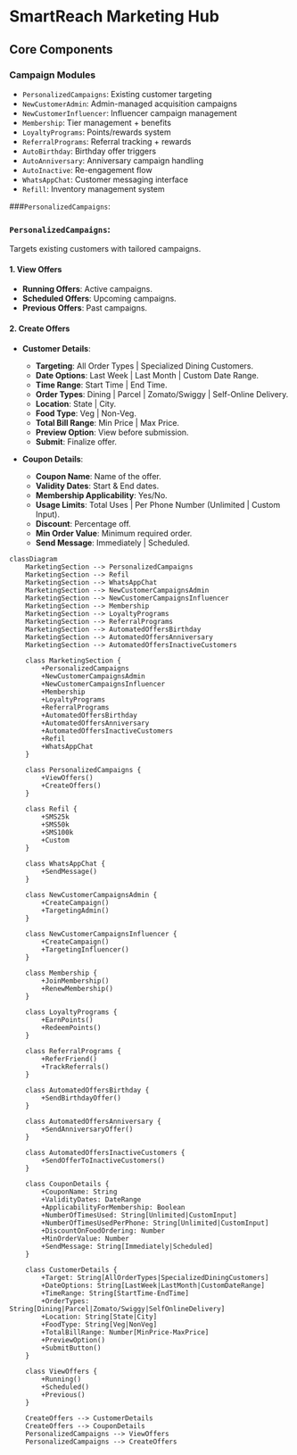 # SmartReach Marketing Hub

## Core Components

### Campaign Modules
- `PersonalizedCampaigns`: Existing customer targeting
- `NewCustomerAdmin`: Admin-managed acquisition campaigns
- `NewCustomerInfluencer`: Influencer campaign management 
- `Membership`: Tier management + benefits
- `LoyaltyPrograms`: Points/rewards system
- `ReferralPrograms`: Referral tracking + rewards 
- `AutoBirthday`: Birthday offer triggers
- `AutoAnniversary`: Anniversary campaign handling
- `AutoInactive`: Re-engagement flow 
- `WhatsAppChat`: Customer messaging interface
- `Refill`: Inventory management system

###`PersonalizedCampaigns`: 
### `PersonalizedCampaigns`: 
Targets existing customers with tailored campaigns.

#### 1. **View Offers**
- **Running Offers**: Active campaigns.
- **Scheduled Offers**: Upcoming campaigns.
- **Previous Offers**: Past campaigns.

#### 2. **Create Offers**
- **Customer Details**:
  - **Targeting**: All Order Types | Specialized Dining Customers.
  - **Date Options**: Last Week | Last Month | Custom Date Range.
  - **Time Range**: Start Time | End Time.
  - **Order Types**: Dining | Parcel | Zomato/Swiggy | Self-Online Delivery.
  - **Location**: State | City.
  - **Food Type**: Veg | Non-Veg.
  - **Total Bill Range**: Min Price | Max Price.
  - **Preview Option**: View before submission.
  - **Submit**: Finalize offer.
  
- **Coupon Details**:
  - **Coupon Name**: Name of the offer.
  - **Validity Dates**: Start & End dates.
  - **Membership Applicability**: Yes/No.
  - **Usage Limits**: Total Uses | Per Phone Number (Unlimited | Custom Input).
  - **Discount**: Percentage off.
  - **Min Order Value**: Minimum required order.
  - **Send Message**: Immediately | Scheduled.
 

```mermaid
classDiagram
    MarketingSection --> PersonalizedCampaigns
    MarketingSection --> Refil
    MarketingSection --> WhatsAppChat
    MarketingSection --> NewCustomerCampaignsAdmin
    MarketingSection --> NewCustomerCampaignsInfluencer
    MarketingSection --> Membership
    MarketingSection --> LoyaltyPrograms
    MarketingSection --> ReferralPrograms
    MarketingSection --> AutomatedOffersBirthday
    MarketingSection --> AutomatedOffersAnniversary
    MarketingSection --> AutomatedOffersInactiveCustomers

    class MarketingSection {
        +PersonalizedCampaigns
        +NewCustomerCampaignsAdmin
        +NewCustomerCampaignsInfluencer
        +Membership
        +LoyaltyPrograms
        +ReferralPrograms
        +AutomatedOffersBirthday
        +AutomatedOffersAnniversary
        +AutomatedOffersInactiveCustomers
        +Refil
        +WhatsAppChat
    }

    class PersonalizedCampaigns {
        +ViewOffers()
        +CreateOffers()
    }

    class Refil {
        +SMS25k
        +SMS50k
        +SMS100k
        +Custom
    }

    class WhatsAppChat {
        +SendMessage()
    }

    class NewCustomerCampaignsAdmin {
        +CreateCampaign()
        +TargetingAdmin()
    }

    class NewCustomerCampaignsInfluencer {
        +CreateCampaign()
        +TargetingInfluencer()
    }

    class Membership {
        +JoinMembership()
        +RenewMembership()
    }

    class LoyaltyPrograms {
        +EarnPoints()
        +RedeemPoints()
    }

    class ReferralPrograms {
        +ReferFriend()
        +TrackReferrals()
    }

    class AutomatedOffersBirthday {
        +SendBirthdayOffer()
    }

    class AutomatedOffersAnniversary {
        +SendAnniversaryOffer()
    }

    class AutomatedOffersInactiveCustomers {
        +SendOfferToInactiveCustomers()
    }

    class CouponDetails {
        +CouponName: String
        +ValidityDates: DateRange
        +ApplicabilityForMembership: Boolean
        +NumberOfTimesUsed: String[Unlimited|CustomInput]
        +NumberOfTimesUsedPerPhone: String[Unlimited|CustomInput]
        +DiscountOnFoodOrdering: Number
        +MinOrderValue: Number
        +SendMessage: String[Immediately|Scheduled]
    }

    class CustomerDetails {
        +Target: String[AllOrderTypes|SpecializedDiningCustomers]
        +DateOptions: String[LastWeek|LastMonth|CustomDateRange]
        +TimeRange: String[StartTime-EndTime]
        +OrderTypes: String[Dining|Parcel|Zomato/Swiggy|SelfOnlineDelivery]
        +Location: String[State|City]
        +FoodType: String[Veg|NonVeg]
        +TotalBillRange: Number[MinPrice-MaxPrice]
        +PreviewOption()
        +SubmitButton()
    }

    class ViewOffers {
        +Running()
        +Scheduled()
        +Previous()
    }

    CreateOffers --> CustomerDetails
    CreateOffers --> CouponDetails
    PersonalizedCampaigns --> ViewOffers
    PersonalizedCampaigns --> CreateOffers

```
